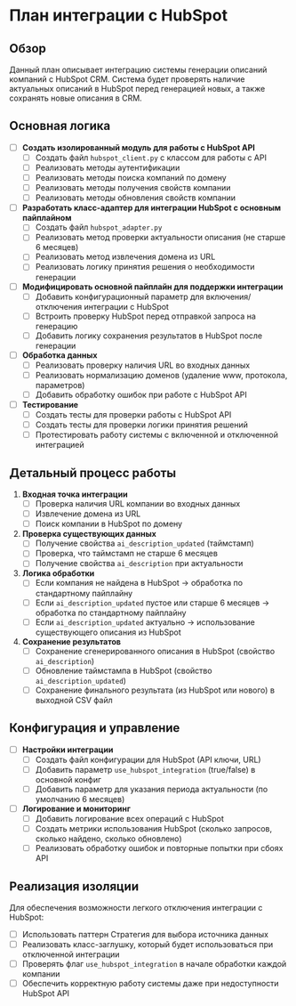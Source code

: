 # План интеграции с HubSpot

## Обзор
Данный план описывает интеграцию системы генерации описаний компаний с HubSpot CRM. Система будет проверять наличие актуальных описаний в HubSpot перед генерацией новых, а также сохранять новые описания в CRM.

## Основная логика

- [ ] **Создать изолированный модуль для работы с HubSpot API**
  - [ ] Создать файл `hubspot_client.py` с классом для работы с API
  - [ ] Реализовать методы аутентификации
  - [ ] Реализовать методы поиска компаний по домену
  - [ ] Реализовать методы получения свойств компании
  - [ ] Реализовать методы обновления свойств компании

- [ ] **Разработать класс-адаптер для интеграции HubSpot с основным пайплайном**
  - [ ] Создать файл `hubspot_adapter.py`
  - [ ] Реализовать метод проверки актуальности описания (не старше 6 месяцев)
  - [ ] Реализовать метод извлечения домена из URL
  - [ ] Реализовать логику принятия решения о необходимости генерации

- [ ] **Модифицировать основной пайплайн для поддержки интеграции**
  - [ ] Добавить конфигурационный параметр для включения/отключения интеграции с HubSpot
  - [ ] Встроить проверку HubSpot перед отправкой запроса на генерацию
  - [ ] Добавить логику сохранения результатов в HubSpot после генерации

- [ ] **Обработка данных**
  - [ ] Реализовать проверку наличия URL во входных данных
  - [ ] Реализовать нормализацию доменов (удаление www, протокола, параметров)
  - [ ] Добавить обработку ошибок при работе с HubSpot API

- [ ] **Тестирование**
  - [ ] Создать тесты для проверки работы с HubSpot API
  - [ ] Создать тесты для проверки логики принятия решений
  - [ ] Протестировать работу системы с включенной и отключенной интеграцией

## Детальный процесс работы

1. **Входная точка интеграции**
   - [ ] Проверка наличия URL компании во входных данных
   - [ ] Извлечение домена из URL
   - [ ] Поиск компании в HubSpot по домену

2. **Проверка существующих данных**
   - [ ] Получение свойства `ai_description_updated` (таймстамп)
   - [ ] Проверка, что таймстамп не старше 6 месяцев
   - [ ] Получение свойства `ai_description` при актуальности

3. **Логика обработки**
   - [ ] Если компания не найдена в HubSpot → обработка по стандартному пайплайну
   - [ ] Если `ai_description_updated` пустое или старше 6 месяцев → обработка по стандартному пайплайну
   - [ ] Если `ai_description_updated` актуально → использование существующего описания из HubSpot

4. **Сохранение результатов**
   - [ ] Сохранение сгенерированного описания в HubSpot (свойство `ai_description`)
   - [ ] Обновление таймстампа в HubSpot (свойство `ai_description_updated`)
   - [ ] Сохранение финального результата (из HubSpot или нового) в выходной CSV файл

## Конфигурация и управление

- [ ] **Настройки интеграции**
  - [ ] Создать файл конфигурации для HubSpot (API ключи, URL)
  - [ ] Добавить параметр `use_hubspot_integration` (true/false) в основной конфиг
  - [ ] Добавить параметр для указания периода актуальности (по умолчанию 6 месяцев)

- [ ] **Логирование и мониторинг**
  - [ ] Добавить логирование всех операций с HubSpot
  - [ ] Создать метрики использования HubSpot (сколько запросов, сколько найдено, сколько обновлено)
  - [ ] Реализовать обработку ошибок и повторные попытки при сбоях API

## Реализация изоляции

Для обеспечения возможности легкого отключения интеграции с HubSpot:

- [ ] Использовать паттерн Стратегия для выбора источника данных
- [ ] Реализовать класс-заглушку, который будет использоваться при отключенной интеграции
- [ ] Проверять флаг `use_hubspot_integration` в начале обработки каждой компании
- [ ] Обеспечить корректную работу системы даже при недоступности HubSpot API 